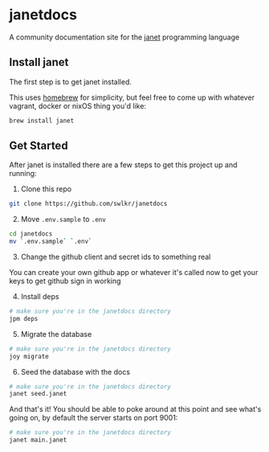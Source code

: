 # janetdocs

A community documentation site for the [janet](https://janet-lang.org) programming language

## Install janet

The first step is to get janet installed.

This uses [homebrew](https://brew.sh) for simplicity, but feel free to come up with whatever vagrant, docker or nixOS thing you'd like:

```sh
brew install janet
```

## Get Started

After janet is installed there are a few steps to get this project up and running:

1. Clone this repo

```sh
git clone https://github.com/swlkr/janetdocs
```

2. Move `.env.sample` to `.env`

```sh
cd janetdocs
mv `.env.sample` `.env`
```

3. Change the github client and secret ids to something real

You can create your own github app or whatever it's called now to get your keys to get github sign in working

4. Install deps

```sh
# make sure you're in the janetdocs directory
jpm deps
```

5. Migrate the database

```sh
# make sure you're in the janetdocs directory
joy migrate
```

6. Seed the database with the docs

```sh
# make sure you're in the janetdocs directory
janet seed.janet
```

And that's it! You should be able to poke around at this point and see what's going on, by default the server starts on port 9001:

```sh
# make sure you're in the janetdocs directory
janet main.janet
```
